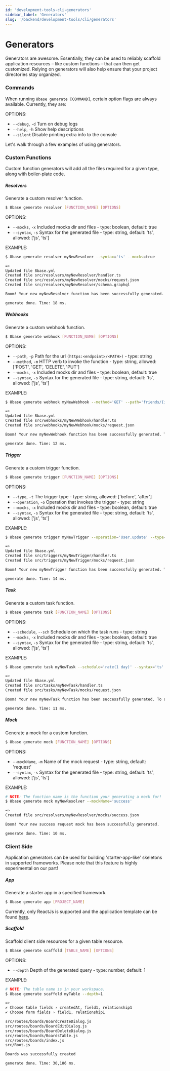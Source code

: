 ```yaml
---
id: 'development-tools-cli-generators'
sidebar_label: 'Generators'
slug: '/backend/development-tools/cli/generators'
---
```


# Generators

Generators are awesome. Essentially, they can be used to reliably scaffold application resources – like custom functions – that can then get customized. Relying on generators will also help ensure that your project directories stay organized.

### Commands
When running `8base generate [COMMAND]`, certain option flags are always available. Currently, they are:

OPTIONS:  
* `--debug`, `-d`  	Turn on debug logs                                                     
* `--help`, `-h` 	Show help descriptions
* `--silent` 	    Disable printing extra info to the console

Let's walk through a few examples of using generators.

### Custom Functions
Custom function generators will add all the files required for a given type, along with boiler-plate code.

##### Resolvers
Generate a custom resolver function.

```sh
$ 8base generate resolver [FUNCTION_NAME] [OPTIONS]
```

OPTIONS:
* `--mocks`, `-x`	Included mocks dir and files - type: boolean, default: true
* `--syntax`, `-s`  Syntax for the generated file - type: string, default: 'ts', allowed: ['js', 'ts']

EXAMPLE: 
```sh
$ 8base generate resolver myNewResolver --syntax='ts' --mocks=true

=>
Updated file 8base.yml
Created file src/resolvers/myNewResolver/handler.ts
Created file src/resolvers/myNewResolver/mocks/request.json
Created file src/resolvers/myNewResolver/schema.graphql

Boom! Your new myNewResolver function has been successfully generated. To add any required settings, check out its configuration block in your projects 8base.yml file.

generate done. Time: 18 ms.
```

##### Webhooks
Generate a custom webhook function.

```sh
$ 8base generate webhook [FUNCTION_NAME] [OPTIONS]
```

OPTIONS:
* `--path`, `-p`    Path for the url `(https:<endpoint>/<PATH>)` - type: string
* `--method`, `-m`  HTTP verb to invoke the function - type: string, allowed: ['POST', 'GET', 'DELETE', 'PUT']
* `--mocks`, `-x`	Included mocks dir and files - type: boolean, default: true
* `--syntax`, `-s`  Syntax for the generated file - type: string, default: 'ts', allowed: ['js', 'ts']

EXAMPLE: 
```sh
$ 8base generate webhook myNewWebhook --method='GET' --path='friends/{id}' --syntax='ts' --mocks=true

=>
Updated file 8base.yml
Created file src/webhooks/myNewWebhook/handler.ts
Created file src/webhooks/myNewWebhook/mocks/request.json

Boom! Your new myNewWebhook function has been successfully generated. To add any required settings, check out its configuration block in your projects 8base.yml file.

generate done. Time: 12 ms.
```

##### Trigger
Generate a custom trigger function.

```sh
$ 8base generate trigger [FUNCTION_NAME] [OPTIONS]
```

OPTIONS:
* `--type`, `-t` 	   	The trigger type - type: string, allowed: ['before', 'after']
* `--operation`, `-o`   Operation that invokes the trigger - type: string
* `--mocks`, `-x`		Included mocks dir and files - type: boolean, default: true
* `--syntax`, `-s`  	Syntax for the generated file - type: string, default: 'ts', allowed: ['js', 'ts']

EXAMPLE:
```sh
$ 8base generate trigger myNewTrigger --operation='User.update' --type='after' --syntax='ts' --mocks=true

=>
Updated file 8base.yml
Created file src/triggers/myNewTrigger/handler.ts
Created file src/triggers/myNewTrigger/mocks/request.json

Boom! Your new myNewTrigger function has been successfully generated. To add any required settings, check out its configuration block in your projects 8base.yml file.

generate done. Time: 14 ms.
```

##### Task
Generate a custom task function.

```sh
$ 8base generate task [FUNCTION_NAME] [OPTIONS]
```

OPTIONS:
* `--schedule`, `--sch`  Schedule on which the task runs - type: string
* `--mocks`, `-x`		Included mocks dir and files - type: boolean, default: true
* `--syntax`, `-s`  	Syntax for the generated file - type: string, default: 'ts', allowed: ['js', 'ts']

EXAMPLE:
```sh
$ 8base generate task myNewTask --schedule='rate(1 day)' --syntax='ts' --mocks=true

=>
Updated file 8base.yml
Created file src/tasks/myNewTask/handler.ts
Created file src/tasks/myNewTask/mocks/request.json

Boom! Your new myNewTask function has been successfully generated. To add any required settings, check out its configuration block in your projects 8base.yml file.

generate done. Time: 11 ms.
```

##### Mock
Generate a mock for a custom function.

```sh
$ 8base generate mock [FUNCTION_NAME] [OPTIONS]
```

OPTIONS:
* `--mockName`, `-m`    Name of the mock request - type: string, default: 'request'
* `--syntax`, `-s`  	Syntax for the generated file - type: string, default: 'ts', allowed: ['js', 'ts']

EXAMPLE:
```sh
# NOTE: The function name is the function your generating a mock for!
$ 8base generate mock myNewResolver --mockName='success'

=>
Created file src/resolvers/myNewResolver/mocks/success.json

Boom! Your new success request mock has been successfully generated.

generate done. Time: 10 ms.
```

### Client Side
Application generators can be used for building 'starter-app-like' skeletons in supported frameworks. Please note that this feature is highly experimental on our part!

##### App
Generate a starter app in a specified framework.

```sh
$ 8base generate app [PROJECT_NAME]
```

Currently, only ReactJs is supported and the application template can be found [here](https://github.com/8base/react-app-starter).

##### Scaffold
Scaffold client side resources for a given table resource.

```sh
$ 8base generate scaffold [TABLE_NAME] [OPTIONS]
```

OPTIONS:
* `--depth`	Depth of the generated query - type: number, default: 1

EXAMPLE:
```sh
# NOTE: The table name is in your workspace.
$ 8base generate scaffold myTable --depth=1

=>
✔ Choose table fields › createdAt, field1, relationship1
✔ Choose form fields › field1, relationship1

src/routes/boards/BoardCreateDialog.js
src/routes/boards/BoardEditDialog.js
src/routes/boards/BoardDeleteDialog.js
src/routes/boards/BoardsTable.js
src/routes/boards/index.js
src/Root.js

Boards was successfully created

generate done. Time: 30,186 ms.
```
